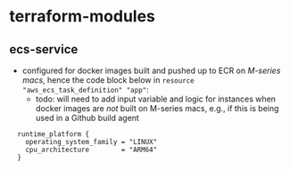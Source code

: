 # terraform-modules

## ecs-service

- configured for docker images built and pushed up to ECR on _M-series macs_, hence the code block below in `resource "aws_ecs_task_definition" "app"`:
  - todo: will need to add input variable and logic for instances when docker images are _not_ built on M-series macs, e.g., if this is being used in a Github build agent

```
  runtime_platform {
    operating_system_family = "LINUX"
    cpu_architecture        = "ARM64"
  }
```
